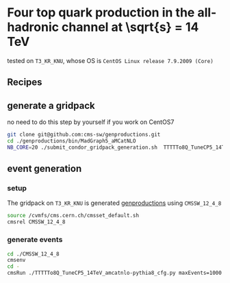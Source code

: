 # Four top quark production in the all-hadronic channel at \sqrt{s} = 14 TeV

tested on `T3_KR_KNU`, whose OS is `CentOS Linux release 7.9.2009 (Core)`

## Recipes
## generate a gridpack
no need to do this step by yourself if you work on CentOS7

```bash
git clone git@github.com:cms-sw/genproductions.git
cd ./genproductions/bin/MadGraph5_aMCatNLO
NB_CORE=20 ./submit_condor_gridpack_generation.sh  TTTTTo8Q_TuneCP5_14TeV_amcatnlo-pythia8 ../../../data/cards/
```

## event generation
### setup
The gridpack on `T3_KR_KNU` is generated [genproductions](https://github.com/cms-sw/genproductions/blob/200c869/bin/MadGraph5_aMCatNLO/gridpack_generation.sh#L731C23-L731C35) using `CMSSW_12_4_8`

```bash
source /cvmfs/cms.cern.ch/cmsset_default.sh
cmsrel CMSSW_12_4_8
```

### generate events
```bash
cd ./CMSSW_12_4_8
cmsenv
cd -
cmsRun ./TTTTTo8Q_TuneCP5_14TeV_amcatnlo-pythia8_cfg.py maxEvents=1000
```
